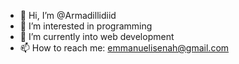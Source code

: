 - 👋 Hi, I’m @Armadillidiid
- 👀 I’m interested in programming
- 🌱 I’m currently into web development
- 📫 How to reach me: emmanuelisenah@gmail.com

<!---
Armadillidiid/Armadillidiid is a ✨ special ✨ repository because its `README.md` (this file) appears on your GitHub profile.
You can click the Preview link to take a look at your changes.
--->
